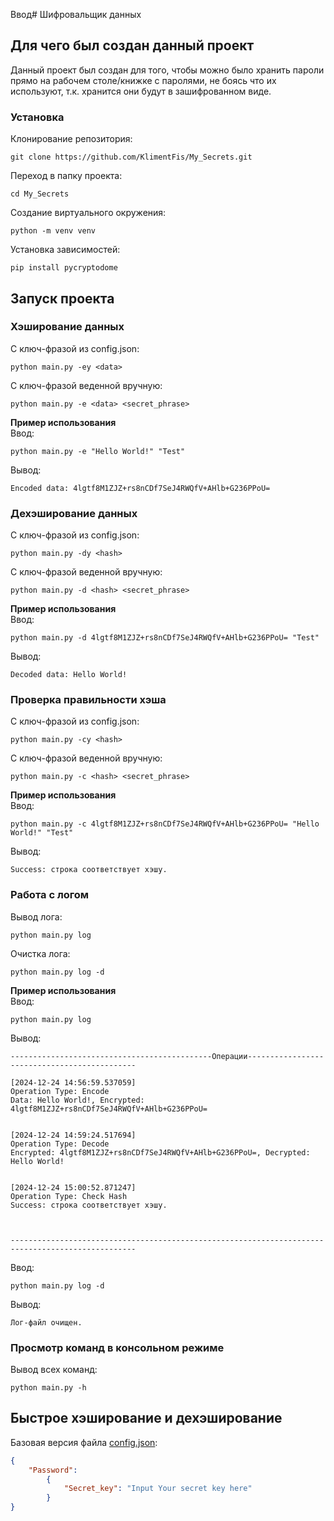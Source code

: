 Ввод# Шифровальщик данных
## Для чего был создан данный проект
Данный проект был создан для того, чтобы можно было хранить пароли прямо на рабочем столе/книжке с паролями, не боясь что их используют, т.к. хранится они будут в зашифрованном виде.

### Установка
Клонирование репозитория:
```
git clone https://github.com/KlimentFis/My_Secrets.git
```
Переход в папку проекта:
```
cd My_Secrets
```
Создание виртуального окружения:
```
python -m venv venv
```
Установка зависимостей:
```
pip install pycryptodome
```

## Запуск проекта
### Хэширование данных
С ключ-фразой из config.json:
```
python main.py -ey <data>
```
С ключ-фразой веденной вручную:
```
python main.py -e <data> <secret_phrase>
```
**Пример использования** <br/>
Ввод:
```
python main.py -e "Hello World!" "Test"
```
Вывод:
```
Encoded data: 4lgtf8M1ZJZ+rs8nCDf7SeJ4RWQfV+AHlb+G236PPoU=
```

### Дехэширование данных
С ключ-фразой из config.json:
```
python main.py -dy <hash>
```
С ключ-фразой веденной вручную:
```
python main.py -d <hash> <secret_phrase>
```
**Пример использования** <br/>
Ввод:
```
python main.py -d 4lgtf8M1ZJZ+rs8nCDf7SeJ4RWQfV+AHlb+G236PPoU= "Test"
```
Вывод:
```
Decoded data: Hello World!
```

### Проверка правильности хэша
С ключ-фразой из config.json:
```
python main.py -cy <hash>
```
С ключ-фразой веденной вручную:
```
python main.py -c <hash> <secret_phrase>
```
**Пример использования** <br/>
Ввод:
```
python main.py -c 4lgtf8M1ZJZ+rs8nCDf7SeJ4RWQfV+AHlb+G236PPoU= "Hello World!" "Test"
```
Вывод:
```
Success: строка соответствует хэшу.
```

### Работа с логом
Вывод лога:
```
python main.py log
```
Очистка лога:
```
python main.py log -d
```
**Пример использования** <br/>
Ввод:
```
python main.py log
```
Вывод:
```
---------------------------------------------Операции---------------------------------------------

[2024-12-24 14:56:59.537059]
Operation Type: Encode
Data: Hello World!, Encrypted: 4lgtf8M1ZJZ+rs8nCDf7SeJ4RWQfV+AHlb+G236PPoU=


[2024-12-24 14:59:24.517694]
Operation Type: Decode
Encrypted: 4lgtf8M1ZJZ+rs8nCDf7SeJ4RWQfV+AHlb+G236PPoU=, Decrypted: Hello World!


[2024-12-24 15:00:52.871247]
Operation Type: Check Hash
Success: строка соответствует хэшу.



--------------------------------------------------------------------------------------------------
```
Ввод:
```
python main.py log -d
```
Вывод:
```
Лог-файл очищен.
```

### Просмотр команд в консольном режиме
Вывод всех команд:
```
python main.py -h
```

## Быстрое хэширование и дехэширование
Базовая версия файла [config.json](config.json):
```json
{
    "Password":
        {
            "Secret_key": "Input Your secret key here"
        }
}
```